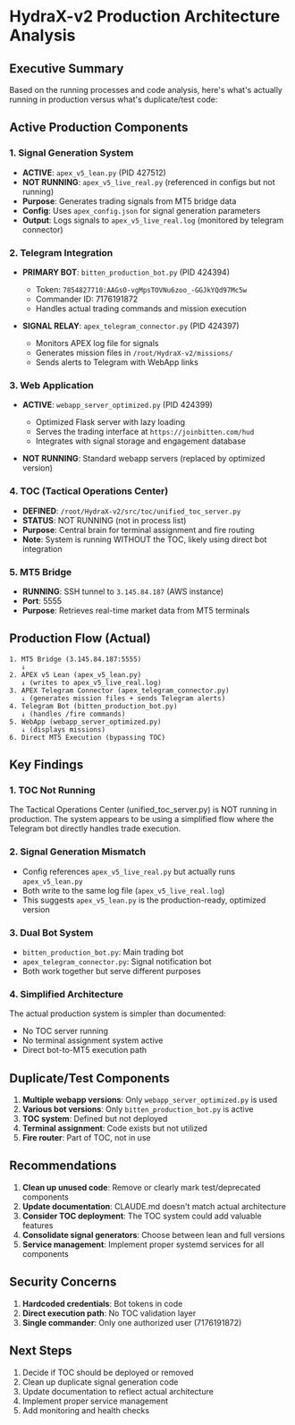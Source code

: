 # HydraX-v2 Production Architecture Analysis

## Executive Summary

Based on the running processes and code analysis, here's what's actually running in production versus what's duplicate/test code:

## Active Production Components

### 1. Signal Generation System
- **ACTIVE**: `apex_v5_lean.py` (PID 427512)
- **NOT RUNNING**: `apex_v5_live_real.py` (referenced in configs but not running)
- **Purpose**: Generates trading signals from MT5 bridge data
- **Config**: Uses `apex_config.json` for signal generation parameters
- **Output**: Logs signals to `apex_v5_live_real.log` (monitored by telegram connector)

### 2. Telegram Integration
- **PRIMARY BOT**: `bitten_production_bot.py` (PID 424394)
  - Token: `7854827710:AAGsO-vgMpsTOVNu6zoo_-GGJkYQd97Mc5w`
  - Commander ID: 7176191872
  - Handles actual trading commands and mission execution
  
- **SIGNAL RELAY**: `apex_telegram_connector.py` (PID 424397)
  - Monitors APEX log file for signals
  - Generates mission files in `/root/HydraX-v2/missions/`
  - Sends alerts to Telegram with WebApp links

### 3. Web Application
- **ACTIVE**: `webapp_server_optimized.py` (PID 424399)
  - Optimized Flask server with lazy loading
  - Serves the trading interface at `https://joinbitten.com/hud`
  - Integrates with signal storage and engagement database
  
- **NOT RUNNING**: Standard webapp servers (replaced by optimized version)

### 4. TOC (Tactical Operations Center)
- **DEFINED**: `/root/HydraX-v2/src/toc/unified_toc_server.py`
- **STATUS**: NOT RUNNING (not in process list)
- **Purpose**: Central brain for terminal assignment and fire routing
- **Note**: System is running WITHOUT the TOC, likely using direct bot integration

### 5. MT5 Bridge
- **RUNNING**: SSH tunnel to `3.145.84.187` (AWS instance)
- **Port**: 5555
- **Purpose**: Retrieves real-time market data from MT5 terminals

## Production Flow (Actual)

```
1. MT5 Bridge (3.145.84.187:5555)
   ↓
2. APEX v5 Lean (apex_v5_lean.py)
   ↓ (writes to apex_v5_live_real.log)
3. APEX Telegram Connector (apex_telegram_connector.py)
   ↓ (generates mission files + sends Telegram alerts)
4. Telegram Bot (bitten_production_bot.py)
   ↓ (handles /fire commands)
5. WebApp (webapp_server_optimized.py)
   ↓ (displays missions)
6. Direct MT5 Execution (bypassing TOC)
```

## Key Findings

### 1. TOC Not Running
The Tactical Operations Center (unified_toc_server.py) is NOT running in production. The system appears to be using a simplified flow where the Telegram bot directly handles trade execution.

### 2. Signal Generation Mismatch
- Config references `apex_v5_live_real.py` but actually runs `apex_v5_lean.py`
- Both write to the same log file (`apex_v5_live_real.log`)
- This suggests `apex_v5_lean.py` is the production-ready, optimized version

### 3. Dual Bot System
- `bitten_production_bot.py`: Main trading bot
- `apex_telegram_connector.py`: Signal notification bot
- Both work together but serve different purposes

### 4. Simplified Architecture
The actual production system is simpler than documented:
- No TOC server running
- No terminal assignment system active
- Direct bot-to-MT5 execution path

## Duplicate/Test Components

1. **Multiple webapp versions**: Only `webapp_server_optimized.py` is used
2. **Various bot versions**: Only `bitten_production_bot.py` is active
3. **TOC system**: Defined but not deployed
4. **Terminal assignment**: Code exists but not utilized
5. **Fire router**: Part of TOC, not in use

## Recommendations

1. **Clean up unused code**: Remove or clearly mark test/deprecated components
2. **Update documentation**: CLAUDE.md doesn't match actual architecture
3. **Consider TOC deployment**: The TOC system could add valuable features
4. **Consolidate signal generators**: Choose between lean and full versions
5. **Service management**: Implement proper systemd services for all components

## Security Concerns

1. **Hardcoded credentials**: Bot tokens in code
2. **Direct execution path**: No TOC validation layer
3. **Single commander**: Only one authorized user (7176191872)

## Next Steps

1. Decide if TOC should be deployed or removed
2. Clean up duplicate signal generation code
3. Update documentation to reflect actual architecture
4. Implement proper service management
5. Add monitoring and health checks
